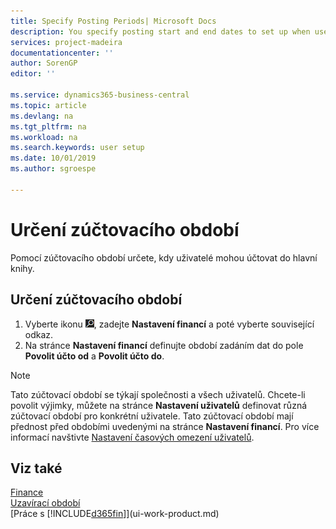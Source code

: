 ```yaml
---
title: Specify Posting Periods| Microsoft Docs
description: You specify posting start and end dates to set up when users can post to the general ledger.
services: project-madeira
documentationcenter: ''
author: SorenGP
editor: ''

ms.service: dynamics365-business-central
ms.topic: article
ms.devlang: na
ms.tgt_pltfrm: na
ms.workload: na
ms.search.keywords: user setup
ms.date: 10/01/2019
ms.author: sgroespe

---
```

# Určení zúčtovacího období
Pomocí zúčtovacího období určete, kdy uživatelé mohou účtovat do hlavní knihy.

## Určení zúčtovacího období
1. Vyberte ikonu ![Žárovky, která otevře funkci Řekněte mi](media/ui-search/search_small.png "Řekněte mi, co chcete dělat"), zadejte **Nastavení financí** a poté vyberte související odkaz.
2. Na stránce **Nastavení financí** definujte období zadáním dat do pole **Povolit účto od** a **Povolit účto do**.

> [!NOTE]
> Tato zúčtovací období se týkají společnosti a všech uživatelů. Chcete-li povolit výjimky, můžete na stránce **Nastavení uživatelů** definovat různá zúčtovací období pro konkrétní uživatele. Tato zúčtovací období mají přednost před obdobími uvedenými na stránce **Nastavení financí**. Pro více informací navštivte [Nastavení časových omezení uživatelů](ui-define-granular-permissions.md#to-set-up-user-time-constraints).

## Viz také
[Finance](finance.md)  
[Uzavírací období](year-how-complete-period-end-processes.md)  
[Práce s [!INCLUDE[d365fin](includes/d365fin_md.md)]](ui-work-product.md)
